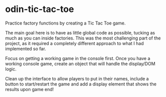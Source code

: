 # odin-tic-tac-toe

Practice factory functions by creating a Tic Tac Toe game.

The main goal here is to have as little global code as possible, tucking as much as you can inside factories. This was the most challenging part of the project, as it required a completely different approach to what I had implemented so far.

Focus on getting a working game in the console first. Once you have a working console game, create an object that will handle the display/DOM logic.

Clean up the interface to allow players to put in their names, include a button to start/restart the game and add a display element that shows the results upon game end!
